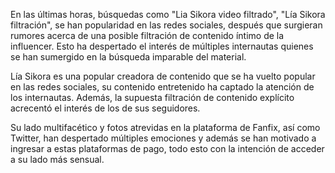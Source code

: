 En las últimas horas, búsquedas como "Lia Sikora video filtrado", "Lía Sikora filtración", se han popularidad en las redes sociales, después que surgieran rumores acerca de una posible filtración de contenido íntimo de la influencer. Esto ha despertado el interés de múltiples internautas quienes se han sumergido en la búsqueda imparable del material.

Lía Sikora es una popular creadora de contenido que se ha vuelto popular en las redes sociales, su contenido entretenido ha captado la atención de los internautas. Además, la supuesta filtración de contenido explícito acrecentó el interés de los de sus seguidores.

Su lado multifacético y fotos atrevidas en la plataforma de Fanfix, así como Twitter, han despertado múltiples emociones y además se han motivado a ingresar a estas plataformas de pago, todo esto con la intención de acceder a su lado más sensual.
